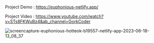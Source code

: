 Project Demo : https://euphonious-netlify.app/ 

Project Video : https://www.youtube.com/watch?v=STs8FKWuBz4&ab_channel=GorkCoder 

![screencapture-euphonious-hotteok-b19557-netlify-app-2023-06-18-13_08_37](https://github.com/vijay9720/News-Website/assets/67497228/277ad325-61e0-47b3-91a1-ec914d2b0b78)

